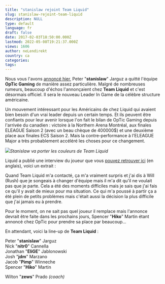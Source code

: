 ```yaml
---
title: "stanislaw rejoint Team Liquid"
slug: stanislaw-rejoint-team-liquid
description: NULL
type: default
language: fr
draft: false
date: 2017-02-03T18:50:00.000Z
lastmod: 2022-05-08T19:21:37.000Z
views: 1606
author: neLendirekt
country: ca
categories:
tags:
---
```

Nous vous l'avons [annoncé hier](/flash/stanislaw-quitte-optic-et-a-deja-accepte-une-autre-offre/298), Peter "**stanislaw**" Jarguz a quitté l'équipe **OpTic Gaming** de manière assez particulière. Malgré de nombreuses rumeurs, beaucoup d'échos l'annonçaient chez **Team Liquid** et c'est désormais officiel. Il sera le nouveau Leader In Game de la célèbre structure américaine.

Un mouvement intéressant pour les Américains de chez Liquid qui avaient bien besoin d'un vrai leader depuis un certain temps. Et ils peuvent être confiants pour leur avenir lorsque l'on fait le bilan de OpTic Gaming depuis l'arrivée du canadien : victoire à la Northern Arena Montréal, aux finales ELEAGUE Saison 2 (avec un beau chèque de 400000$) et une deuxième place aux finales ECS Saison 2\. Mais la contre-performance à l'ELEAGUE Major a très probablement accéléré les choses pour ce changement.

![](/storage/images/5894c8e35ba87_stanislaw-194132jpg.jpg)_Stanislaw va porter les couleurs de Team Liquid_

Liquid a publié une interview du joueur que vous [pouvez retrouver ici](https://www.teamliquidpro.com/news/2017/02/03/liquidstanislaw) (en anglais), voici un extrait :

Quand Team Liquid m'a contacté, ça m'a vraiment surpris et j'ai dis à Will (Rush) que je songeais à changer d'équipe mais il m'a dit qu'il ne voulait pas que je parte. Cela a été des moments difficiles mais je sais que j'ai fais ce qu'il y avait de mieux pour ma situation. Ce qui m'a poussé à partir ça a été plein de petits problèmes mais c'était aussi la décision la plus difficile que j'ai jamais eu à prendre. 

Pour le moment, on ne sait pas quel joueur il remplace mais l'annonce devrait être faite dans les prochains jours, Spencer "**Hiko**" Martin étant annoncé chez OpTic pour prendre sa place par beaucoup...

En attendant, voici la line-up de **Team Liquid** :

Peter "**stanislaw**" Jarguz  
Nick "**nitr0**" Cannella  
Jonathan "**EliGE**" Jablonowski  
Josh "**jdm**" Marzano  
Jacob "**Pimp**" Winneche  
Spencer "**Hiko**" Martin  
  
Wilton "**zews**" Prado _(coach)_ 

